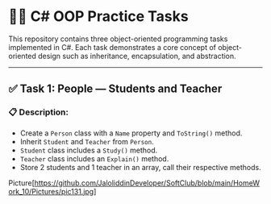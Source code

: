 ﻿# 👨‍💻 C# OOP Practice Tasks

This repository contains three object-oriented programming tasks implemented in C#. Each task demonstrates a core concept of object-oriented design such as inheritance, encapsulation, and abstraction.

---

## ✅ Task 1: People — Students and Teacher

### 📋 Description:
- Create a `Person` class with a `Name` property and `ToString()` method.
- Inherit `Student` and `Teacher` from `Person`.
- `Student` class includes a `Study()` method.
- `Teacher` class includes an `Explain()` method.
- Store 2 students and 1 teacher in an array, call their respective methods.

Picture[https://github.com/JaloliddinDeveloper/SoftClub/blob/main/HomeWork_10/Pictures/pic131.jpg]
